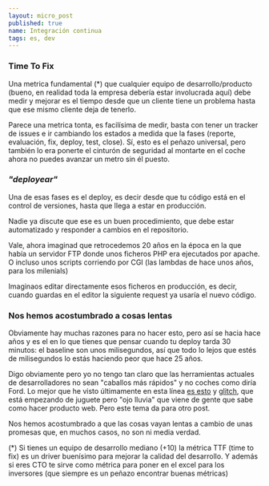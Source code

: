 ```yaml
---
layout: micro_post
published: true
name: Integración continua
tags: es, dev
---
```


### Time To Fix

Una metrica fundamental (*) que cualquier equipo de desarrollo/producto (bueno, en realidad toda la empresa debería estar involucrada aquí) debe medir y mejorar es el tiempo desde que un cliente tiene un problema hasta que ese mismo cliente deja de tenerlo.

Parece una metrica tonta, es facilísima de medir, basta con tener un tracker de issues e ir cambiando los estados a medida que la fases (reporte, evaluación, fix, deploy, test, close). Sí, esto es el peñazo universal, pero también lo era ponerte el cinturón de seguridad al montarte en el coche ahora no puedes avanzar un metro sin él puesto.


### *"deployear"*

Una de esas fases es el deploy, es decir desde que tu código está en el control de versiones, hasta que llega a estar en producción.

Nadie ya discute que ese es un buen procedimiento, que debe estar automatizado y responder a cambios en el repositorio.

Vale, ahora imaginad que retrocedemos 20 años en la época en la que había un servidor FTP donde unos ficheros PHP era ejecutados por apache. O incluso unos scripts corriendo por CGI (las lambdas de hace unos años, para los milenials)

Imaginaos editar directamente esos ficheros en producción, es decir, cuando guardas en el editor la siguiente request ya usaría el nuevo código.

### Nos hemos acostumbrado a cosas lentas

Obviamente hay muchas razones para no hacer esto, pero así se hacia hace años y es el en lo que tienes que pensar cuando tu deploy tarda 30 minutos: el baseline son unos milisegundos, así que todo lo lejos que estés de milisegundos lo estás haciendo peor que hace 25 años.


Digo obviamente pero yo no tengo tan claro que las herramientas actuales de desarrolladores no sean "caballos más rápidos" y no coches como diría Ford. Lo mejor que he visto últimamente en esta línea [es esto](https://medium.com/darklang/how-dark-deploys-code-in-50ms-771c6dd60671) y [glitch](https://glitch.com/), que está empezando de juguete pero "ojo lluvia" que viene de gente que sabe como hacer producto web. Pero este tema da para otro post.

Nos hemos acostumbrado a que las cosas vayan lentas a cambio de unas promesas que, en muchos casos, no son ni media verdad.


(*) Si tienes un equipo de desarrollo mediano (+10) la métrica TTF (time to fix) es un driver buenísimo para mejorar la calidad del desarrollo. Y además si eres CTO te sirve como métrica para poner en el excel para los inversores (que siempre es un peñazo encontrar buenas métricas)

